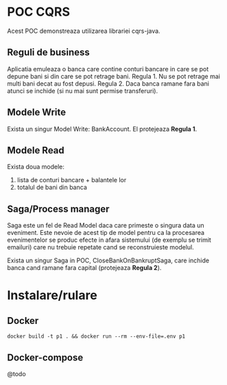 # POC CQRS #

Acest POC demonstreaza utilizarea librariei cqrs-java.

## Reguli de business ##

Aplicatia emuleaza o banca care contine conturi bancare in care se pot depune bani si din care se pot retrage bani.
Regula 1. Nu se pot retrage mai multi bani decat au fost depusi.
Regula 2. Daca banca ramane fara bani atunci se inchide (si nu mai sunt permise transferuri).

## Modele Write ##

Exista un singur Model Write: BankAccount. El protejeaza **Regula 1**.

## Modele Read ##

Exista doua modele:
1. lista de conturi bancare + balantele lor
2. totalul de bani din banca

## Saga/Process manager ##

Saga este un fel de Read Model daca care primeste o singura data un eveniment.
Este nevoie de acest tip de model pentru ca la procesarea evenimentelor se produc efecte in afara sistemului
(de exemplu se trimit emailuri) care nu trebuie repetate cand se reconstruieste modelul.

Exista un singur Saga in POC, CloseBankOnBankruptSaga, care inchide banca cand ramane fara capital 
(protejeaza **Regula 2**).

# Instalare/rulare #

## Docker ##

`docker build -t p1 . && docker run --rm --env-file=.env p1`

## Docker-compose ##

@todo
